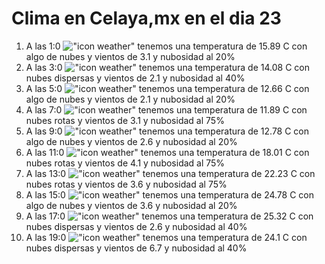 # Clima en Celaya,mx en el dia 23

1. A las 1:0 !["icon weather"](http://openweathermap.org/img/w/02n.png) tenemos una temperatura de 15.89 C con algo de nubes y  vientos de 3.1 y nubosidad al 20%
1. A las 3:0 !["icon weather"](http://openweathermap.org/img/w/03n.png) tenemos una temperatura de 14.08 C con nubes dispersas y  vientos de 2.1 y nubosidad al 40%
1. A las 5:0 !["icon weather"](http://openweathermap.org/img/w/02n.png) tenemos una temperatura de 12.66 C con algo de nubes y  vientos de 2.1 y nubosidad al 20%
1. A las 7:0 !["icon weather"](http://openweathermap.org/img/w/04n.png) tenemos una temperatura de 11.89 C con nubes rotas y  vientos de 3.1 y nubosidad al 75%
1. A las 9:0 !["icon weather"](http://openweathermap.org/img/w/02d.png) tenemos una temperatura de 12.78 C con algo de nubes y  vientos de 2.6 y nubosidad al 20%
1. A las 11:0 !["icon weather"](http://openweathermap.org/img/w/04d.png) tenemos una temperatura de 18.01 C con nubes rotas y  vientos de 4.1 y nubosidad al 75%
1. A las 13:0 !["icon weather"](http://openweathermap.org/img/w/04d.png) tenemos una temperatura de 22.23 C con nubes rotas y  vientos de 3.6 y nubosidad al 75%
1. A las 15:0 !["icon weather"](http://openweathermap.org/img/w/02d.png) tenemos una temperatura de 24.78 C con algo de nubes y  vientos de 3.6 y nubosidad al 20%
1. A las 17:0 !["icon weather"](http://openweathermap.org/img/w/03d.png) tenemos una temperatura de 25.32 C con nubes dispersas y  vientos de 2.6 y nubosidad al 40%
1. A las 19:0 !["icon weather"](http://openweathermap.org/img/w/03n.png) tenemos una temperatura de 24.1 C con nubes dispersas y  vientos de 6.7 y nubosidad al 40%
